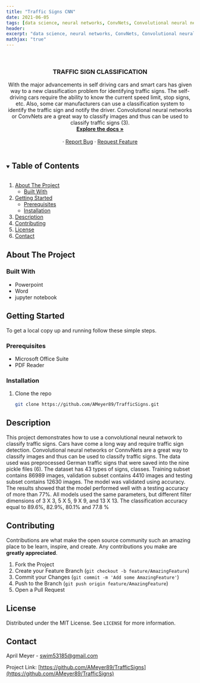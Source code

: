```yaml
---
title: "Traffic Signs CNN"
date: 2021-06-05
tags: [data science, neural networks, ConvNets, Convolutional neural networks]
header:
excerpt: "data science, neural networks, ConvNets, Convolutional neural networks"
mathjax: "true"
---
```


<!--
*** To avoid retyping too much info. Do a search and replace for the following:
*** AMeyer89, TrafficSigns, twitter_handle, swim53185@gmail.com, Data Science Impact On Football, A presentation on how data science has impacted fantasy football. 
-->



<br />
<p align="center">
  <a href="https://github.com/AMeyer89/TrafficSigns">
  </a>

  <h3 align="center">TRAFFIC SIGN CLASSIFICATION</h3>

  <p align="center">
	With the major advancements in self driving cars and smart cars has given way to a new classification problem for identifying traffic signs. The self-driving cars require the ability to know the current speed limit, stop signs, etc. Also, some car manufacturers can use a classification system to identify the traffic sign and notify the driver. 
	Convolutional neural networks or ConvNets are a great way to classify images and thus can be used to classify traffic signs (3). 
	<br />
    <a href="https://github.com/AMeyer89/TrafficSigns"><strong>Explore the docs »</strong></a>
    <br />
    <br />
    ·
    <a href="https://github.com/AMeyer89/TrafficSigns/issues">Report Bug</a>
    ·
    <a href="https://github.com/AMeyer89/TrafficSigns/issues">Request Feature</a>
  </p>
</p>



<!-- TABLE OF CONTENTS -->
<details open="open">
  <summary><h2 style="display: inline-block">Table of Contents</h2></summary>
  <ol>
    <li>
      <a href="#about-the-project">About The Project</a>
      <ul>
        <li><a href="#built-with">Built With</a></li>
      </ul>
    </li>
    <li>
      <a href="#getting-started">Getting Started</a>
      <ul>
        <li><a href="#prerequisites">Prerequisites</a></li>
        <li><a href="#installation">Installation</a></li>
      </ul>
    </li>
    <li><a href="#usage">Description</a></li>
    <li><a href="#contributing">Contributing</a></li>
    <li><a href="#license">License</a></li>
    <li><a href="#contact">Contact</a></li>
  </ol>
</details>



<!-- ABOUT THE PROJECT -->
## About The Project

### Built With

* Powerpoint
* Word
* jupyter notebook



<!-- GETTING STARTED -->
## Getting Started

To get a local copy up and running follow these simple steps.

### Prerequisites

* Microsoft Office Suite
* PDF Reader

### Installation

1. Clone the repo
   ```sh
   git clone https://github.com/AMeyer89/TrafficSigns.git
   ```



<!-- USAGE EXAMPLES -->
## Description


This project demonstrates how to use a convolutional neural network to classify traffic signs. Cars have come a long way and require traffic sign detection. Convolutional neural networks or ConnvNets are a great way to classify images and thus can be used to classify traffic signs. The data used was preprocessed German traffic signs that were saved into the nine pickle files (6). The dataset has 43 types of signs, classes. Training subset contains 86989 images, validation subset contains 4410 images and testing subset contains 12630 images. The model was validated using accuracy.  The results showed that the model performed well with a testing accuracy of more than 77%. All models used the same parameters, but different filter dimensions of 3 X 3, 5 X 5, 9 X 9, and 13 X 13. The classification accuracy equal to 89.6%, 82.9%, 80.1% and 77.8 %

<!-- CONTRIBUTING -->
## Contributing

Contributions are what make the open source community such an amazing place to be learn, inspire, and create. Any contributions you make are **greatly appreciated**.

1. Fork the Project
2. Create your Feature Branch (`git checkout -b feature/AmazingFeature`)
3. Commit your Changes (`git commit -m 'Add some AmazingFeature'`)
4. Push to the Branch (`git push origin feature/AmazingFeature`)
5. Open a Pull Request



<!-- LICENSE -->
## License

Distributed under the MIT License. See `LICENSE` for more information.



<!-- CONTACT -->
## Contact

April Meyer - swim53185@gmail.com

Project Link: [https://github.com/AMeyer89/TrafficSigns](https://github.com/AMeyer89/TrafficSigns)








<!-- MARKDOWN LINKS & IMAGES -->
<!-- https://www.markdownguide.org/basic-syntax/#reference-style-links -->
[contributors-shield]: https://img.shields.io/github/contributors/AMeyer89/repo.svg?style=for-the-badge
[contributors-url]: https://github.com/AMeyer89/repo/graphs/contributors
[forks-shield]: https://img.shields.io/github/forks/AMeyer89/repo.svg?style=for-the-badge
[forks-url]: https://github.com/AMeyer89/repo/network/members
[stars-shield]: https://img.shields.io/github/stars/AMeyer89/repo.svg?style=for-the-badge
[stars-url]: https://github.com/AMeyer89/repo/stargazers
[issues-shield]: https://img.shields.io/github/issues/AMeyer89/repo.svg?style=for-the-badge
[issues-url]: https://github.com/AMeyer89/repo/issues
[license-shield]: https://img.shields.io/github/license/AMeyer89/repo.svg?style=for-the-badge
[license-url]: https://github.com/AMeyer89/repo/blob/master/LICENSE.txt
[linkedin-shield]: https://img.shields.io/badge/-LinkedIn-black.svg?style=for-the-badge&logo=linkedin&colorB=555
[linkedin-url]: https://linkedin.com/in/AMeyer89
